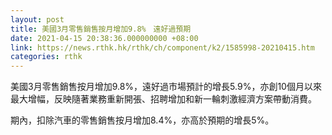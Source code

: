 ```yaml
---
layout: post
title: 美國3月零售銷售按月增加9.8%　遠好過預期
date: 2021-04-15 20:38:36.000000000 +08:00
link: https://news.rthk.hk/rthk/ch/component/k2/1585998-20210415.htm
categories: rthk
---
```


美國3月零售銷售按月增加9.8%，遠好過市場預計的增長5.9%，亦創10個月以來最大增幅，反映隨著業務重新開張、招聘增加和新一輪刺激經濟方案帶動消費。

期內，扣除汽車的零售銷售按月增加8.4%，亦高於預期的增長5%。
